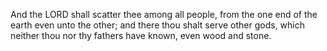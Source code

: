 And the LORD shall scatter thee among all people, from the one end of the earth even unto the other; and there thou shalt serve other gods, which neither thou nor thy fathers have known, even wood and stone.
